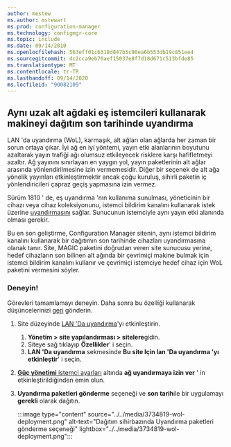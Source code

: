 ```yaml
---
author: mestew
ms.author: mstewart
ms.prod: configuration-manager
ms.technology: configmgr-core
ms.topic: include
ms.date: 09/14/2010
ms.openlocfilehash: 563eff01c6318d847b5c90ea6b553db19c851ee4
ms.sourcegitcommit: dc2cca9eb70aef15037e8f7d18d671c513bfde85
ms.translationtype: MT
ms.contentlocale: tr-TR
ms.lasthandoff: 09/14/2020
ms.locfileid: "90082109"
---
```

## <a name="wake-machine-at-deployment-deadline-using-peer-clients-on-the-same-remote-subnet"></a><a name="bkmk_wol"></a> Aynı uzak alt ağdaki eş istemcileri kullanarak makineyi dağıtım son tarihinde uyandırma
<!--3734819-->

LAN 'da uyandırma (WoL), karmaşık, alt ağları olan ağlarda her zaman bir sorun ortaya çıkar. İyi ağ en iyi yöntemi, yayın etki alanlarının boyutunu azaltarak yayın trafiği ağı olumsuz etkileyecek risklere karşı hafifletmeyi azaltır. Ağ yayınını sınırlayan en yaygın yol, yayın paketlerinin alt ağlar arasında yönlendirilmesine izin vermemesidir. Diğer bir seçenek de alt ağa yönelik yayınları etkinleştirmektir ancak çoğu kuruluş, sihirli paketin iç yönlendiricileri çapraz geçiş yapmasına izin vermez.

Sürüm 1810 ' de, eş uyandırma 'nın kullanıma sunulması, yöneticinin bir cihazı veya cihaz koleksiyonunu, istemci bildirim kanalını kullanarak istek üzerine [uyandırmasını](../../../../clients/deploy/configure-wake-on-lan.md#bkmk_wol-1810) sağlar. Sunucunun istemciyle aynı yayın etki alanında olması gerekir.

Bu en son geliştirme, Configuration Manager sitenin, aynı istemci bildirim kanalını kullanarak bir dağıtımın son tarihinde cihazları uyandırmasına olanak tanır. Site, MAGIC paketini doğrudan veren site sunucusu yerine, hedef cihazların son bilinen alt ağında bir çevrimiçi makine bulmak için istemci bildirim kanalını kullanır ve çevrimiçi istemciye hedef cihaz için WoL paketini vermesini söyler.

### <a name="try-it-out"></a>Deneyin!

Görevleri tamamlamayı deneyin. Daha sonra bu özelliği kullanarak düşüncelerinizi [geri](../../technical-preview-2003.md#bkmk_feedback) gönderin.

1. Site düzeyinde [LAN 'Da uyandırma](../../../../clients/deploy/configure-wake-on-lan.md)'yı etkinleştirin.
   1. **Yönetim > site yapılandırması > sitelere**gidin.
   1. Siteye sağ tıklayıp **Özellikler**' i seçin.
   1. **LAN 'Da uyandırma** sekmesinde **Bu site Için lan 'Da uyandırma 'yı etkinleştir**' i seçin.
1. [ **Güç yönetimi** istemci ayarları](../../../../clients/deploy/about-client-settings.md#power-management) altında **ağ uyandırmaya izin ver** ' in etkinleştirildiğinden emin olun.
1. **Uyandırma paketleri gönderme** seçeneği ve **son tarih**ile bir uygulamayı **gerekli** olarak dağıtın.

    :::image type="content" source="../../media/3734819-wol-deployment.png" alt-text="Dağıtım sihirbazında Uyandırma paketleri gönderme seçeneği" lightbox="../../media/3734819-wol-deployment.png":::
